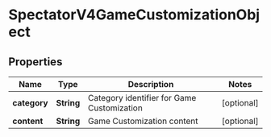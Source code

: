 
# SpectatorV4GameCustomizationObject

## Properties
Name | Type | Description | Notes
------------ | ------------- | ------------- | -------------
**category** | **String** | Category identifier for Game Customization |  [optional]
**content** | **String** | Game Customization content |  [optional]



